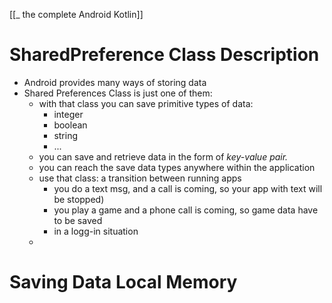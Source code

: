 [[_ the complete Android Kotlin]]

# SharedPreference Class Description

- Android provides many ways of storing data
- Shared Preferences Class is just one of them:
	- with that class you can save primitive types of data:
		- integer
		- boolean
		- string
		- ...
	- you can save and retrieve data in the form of *key-value pair.*
	- you can reach the save data types anywhere within the application
	- use that class: a transition between running apps
		- you do a text msg, and a call is coming, so your app with text will be stopped)
		- you play a game and a phone call is coming, so game data have to be saved
		- in a logg-in situation
	- 


# Saving Data Local Memory













